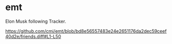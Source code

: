# emt
Elon Musk following Tracker.

https://github.com/cmj/emt/blob/bd8e56557483e24e2651176da2dec59ceef40d2e/friends.diff#L1-L50
